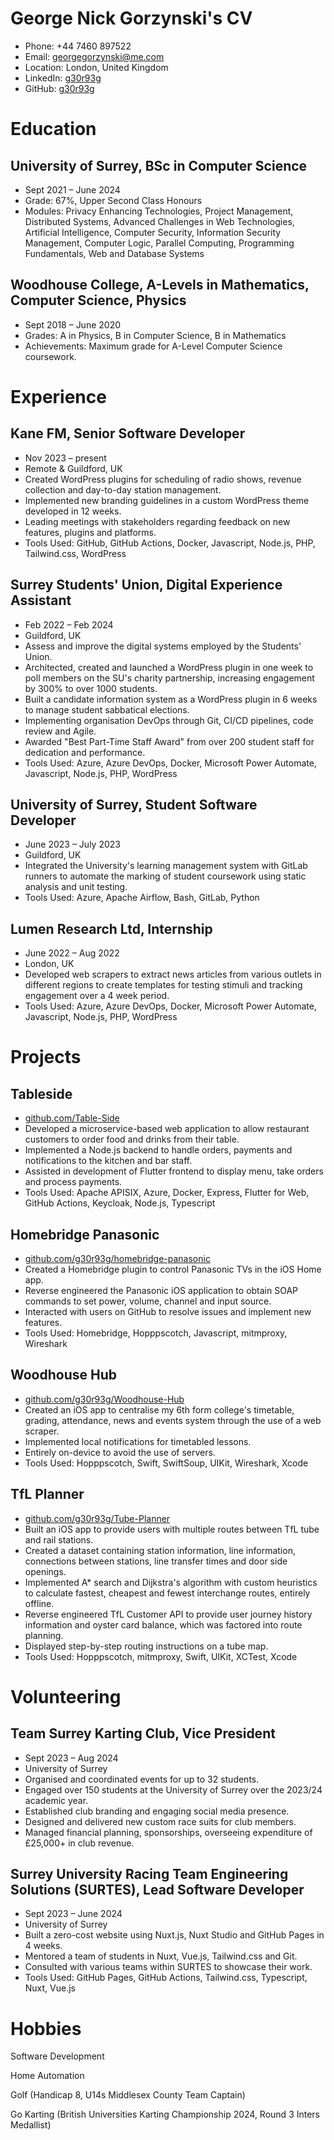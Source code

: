# George Nick Gorzynski's CV

- Phone: +44 7460 897522
- Email: [georgegorzynski@me.com](mailto:georgegorzynski@me.com)
- Location: London, United Kingdom
- LinkedIn: [g30r93g](https://linkedin.com/in/g30r93g)
- GitHub: [g30r93g](https://github.com/g30r93g)


# Education

## University of Surrey, BSc in Computer Science

- Sept 2021 – June 2024
- Grade: 67%, Upper Second Class Honours
- Modules: Privacy Enhancing Technologies, Project Management, Distributed Systems, Advanced Challenges in Web Technologies, Artificial Intelligence, Computer Security, Information Security Management, Computer Logic, Parallel Computing, Programming Fundamentals, Web and Database Systems

## Woodhouse College, A-Levels in Mathematics, Computer Science, Physics

- Sept 2018 – June 2020
- Grades: A in Physics, B in Computer Science, B in Mathematics
- Achievements: Maximum grade for A-Level Computer Science coursework.

# Experience

## Kane FM, Senior Software Developer

- Nov 2023 – present
- Remote & Guildford, UK
- Created WordPress plugins for scheduling of radio shows, revenue collection and day-to-day station management.
- Implemented new branding guidelines in a custom WordPress theme developed in 12 weeks.
- Leading meetings with stakeholders regarding feedback on new features, plugins and platforms.
- Tools Used: GitHub, GitHub Actions, Docker, Javascript, Node.js, PHP, Tailwind.css, WordPress

## Surrey Students' Union, Digital Experience Assistant

- Feb 2022 – Feb 2024
- Guildford, UK
- Assess and improve the digital systems employed by the Students' Union.
- Architected, created and launched a WordPress plugin in one week to poll members on the SU's charity partnership, increasing engagement by 300% to over 1000 students.
- Built a candidate information system as a WordPress plugin in 6 weeks to manage student sabbatical elections.
- Implementing organisation DevOps through Git, CI/CD pipelines, code review and Agile.
- Awarded "Best Part-Time Staff Award" from over 200 student staff for dedication and performance.
- Tools Used: Azure, Azure DevOps, Docker, Microsoft Power Automate, Javascript, Node.js, PHP, WordPress

## University of Surrey, Student Software Developer

- June 2023 – July 2023
- Guildford, UK
- Integrated the University's learning management system with GitLab runners to automate the marking of student coursework using static analysis and unit testing.
- Tools Used: Azure, Apache Airflow, Bash, GitLab, Python

## Lumen Research Ltd, Internship

- June 2022 – Aug 2022
- London, UK
- Developed web scrapers to extract news articles from various outlets in different regions to create templates for testing stimuli and tracking engagement over a 4 week period.
- Tools Used: Azure, Azure DevOps, Docker, Microsoft Power Automate, Javascript, Node.js, PHP, WordPress

# Projects

## Tableside

- [github.com/Table-Side](https://github.com/Table-Side)
- Developed a microservice-based web application to allow restaurant customers to order food and drinks from their table.
- Implemented a Node.js backend to handle orders, payments and notifications to the kitchen and bar staff.
- Assisted in development of Flutter frontend to display menu, take orders and process payments.
- Tools Used: Apache APISIX, Azure, Docker, Express, Flutter for Web, GitHub Actions, Keycloak, Node.js, Typescript

## Homebridge Panasonic

- [github.com/g30r93g/homebridge-panasonic](https://github.com/g30r93g/homebridge-panasonic)
- Created a Homebridge plugin to control Panasonic TVs in the iOS Home app.
- Reverse engineered the Panasonic iOS application to obtain SOAP commands to set power, volume, channel and input source.
- Interacted with users on GitHub to resolve issues and implement new features.
- Tools Used: Homebridge, Hopppscotch, Javascript, mitmproxy, Wireshark

## Woodhouse Hub

- [github.com/g30r93g/Woodhouse-Hub](https://github.com/g30r93g/Woodhouse-Hub)
- Created an iOS app to centralise my 6th form college's timetable, grading, attendance, news and events system through the use of a web scraper.
- Implemented local notifications for timetabled lessons.
- Entirely on-device to avoid the use of servers.
- Tools Used: Hopppscotch, Swift, SwiftSoup, UIKit, Wireshark, Xcode

## TfL Planner

- [github.com/g30r93g/Tube-Planner](https://github.com/g30r93g/Tube-Planner)
- Built an iOS app to provide users with multiple routes between TfL tube and rail stations.
- Created a dataset containing station information, line information, connections between stations, line transfer times and door side openings.
- Implemented A* search and Dijkstra's algorithm with custom heuristics to calculate fastest, cheapest and fewest interchange routes, entirely offline.
- Reverse engineered TfL Customer API to provide user journey history information and oyster card balance, which was factored into route planning.
- Displayed step-by-step routing instructions on a tube map.
- Tools Used: Hopppscotch, mitmproxy, Swift, UIKit, XCTest, Xcode

# Volunteering

## Team Surrey Karting Club, Vice President

- Sept 2023 – Aug 2024
- University of Surrey
- Organised and coordinated events for up to 32 students.
- Engaged over 150 students at the University of Surrey over the 2023/24 academic year.
- Established club branding and engaging social media presence.
- Designed and delivered new custom race suits for club members.
- Managed financial planning, sponsorships, overseeing expenditure of £25,000+ in club revenue.

## Surrey University Racing Team Engineering Solutions (SURTES), Lead Software Developer

- Sept 2023 – June 2024
- University of Surrey
- Built a zero-cost website using Nuxt.js, Nuxt Studio and GitHub Pages in 4 weeks.
- Mentored a team of students in Nuxt, Vue.js, Tailwind.css and Git.
- Consulted with various teams within SURTES to showcase their work.
- Tools Used: GitHub Pages, GitHub Actions, Tailwind.css, Typescript, Nuxt, Vue.js

# Hobbies

Software Development

Home Automation

Golf (Handicap 8, U14s Middlesex County Team Captain)

Go Karting (British Universities Karting Championship 2024, Round 3 Inters Medallist)

